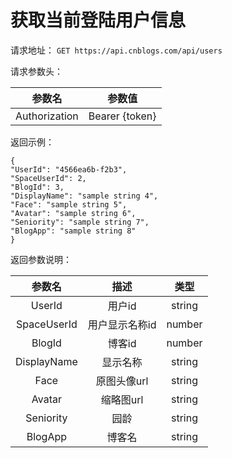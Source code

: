 # 获取当前登陆用户信息

请求地址：
`GET https://api.cnblogs.com/api/users`

请求参数头：

|参数名|参数值|
|:---:|:---:|
|Authorization|Bearer {token}|

返回示例：

```
{
"UserId": "4566ea6b-f2b3",
"SpaceUserId": 2,
"BlogId": 3,
"DisplayName": "sample string 4",
"Face": "sample string 5",
"Avatar": "sample string 6",
"Seniority": "sample string 7",
"BlogApp": "sample string 8"
}
```

返回参数说明：

|参数名|描述|类型|
|:---:|:---:|:---:|
|UserId|用户id|string|
|SpaceUserId|用户显示名称id|number|
|BlogId|博客id|number|
|DisplayName|显示名称|string
|Face|原图头像url|string|
|Avatar|缩略图url|string|
|Seniority|园龄|string|
|BlogApp|博客名|string|